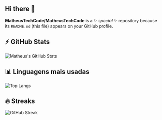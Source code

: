 ## Hi there 👋

**MatheusTechCode/MatheusTechCode** is a ✨ _special_ ✨ repository because its `README.md` (this file) appears on your GitHub profile.

## ⚡ GitHub Stats
![Matheus's GitHub Stats](https://github-readme-stats.vercel.app/api?username=MatheusTechCode&show_icons=true&theme=onedark)

## 📊 Linguagens mais usadas
![Top Langs](https://github-readme-stats.vercel.app/api/top-langs/?username=MatheusTechCode&layout=compact&theme=onedark)

## 🔥 Streaks
![GitHub Streak](https://streak-stats.demolab.com?user=MatheusTechCode&theme=ondedark&hide_border=true)

